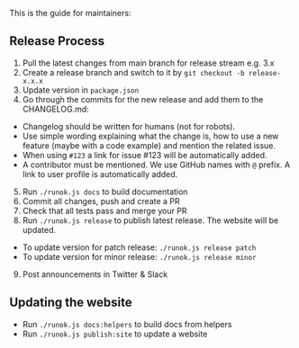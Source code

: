 This is the guide for maintainers:

## Release Process

1. Pull the latest changes from main branch for release stream e.g. 3.x
2. Create a release branch and switch to it by `git checkout -b release-x.x.x`
3. Update version in `package.json`
4. Go through the commits for the new release and add them to the CHANGELOG.md: 
  * Changelog should be written for humans (not for robots). 
  * Use simple wording explaining what the change is, how to use a new feature (maybe with a code example) and mention the related issue. 
  * When using `#123` a link for issue #123 will be automatically added. 
  * A contributor must be mentioned. We use GitHub names with `@` prefix. A link to user profile is automatically added.
5. Run `./runok.js docs` to build documentation
6. Commit all changes, push and create a PR
7. Check that all tests pass and merge your PR
8. Run `./runok.js release` to publish latest release. The website will be updated.
  * To update version for patch release: `./runok.js release patch`
  * To update version for minor release: `./runok.js release minor`
9. Post announcements in Twitter & Slack

## Updating the website

* Run `./runok.js docs:helpers` to build docs from helpers
* Run `./runok.js publish:site` to update a website